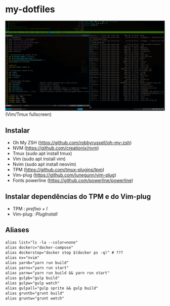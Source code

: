 # my-dotfiles

![screenshot](https://github.com/VictorHugoBatista/my-dotfiles/blob/master/screenshot.png)(Vim/Tmux fullscreen)

## Instalar
* Oh My ZSH (https://github.com/robbyrussell/oh-my-zsh)
* NVM (https://github.com/creationix/nvm)
* Tmux (sudo apt install tmux)
* Vim (sudo apt install vim)
* Nvim (sudo apt install neovim)
* TPM (https://github.com/tmux-plugins/tpm)
* Vim-plug (https://github.com/junegunn/vim-plug)
* Fonts powerline (https://github.com/powerline/powerline)

## Instalar dependências do TPM e do Vim-plug
 * TPM : *prefixo + I*
 * Vim-plug: *:PlugInstall*

## Aliases
```console
alias list="ls -la --color=none"
alias dockerc="docker-compose"
alias dockerstop="docker stop $(docker ps -q)" # ???
alias nv="nvim"
alias yarnb="yarn run build"
alias yarns="yarn run start"
alias yarnw="yarn run build && yarn run start"
alias gulpb="gulp build"
alias gulpw="gulp watch"
alias gulpall="gulp sprite && gulp build"
alias gruntb="grunt build"
alias gruntw="grunt watch"
```

